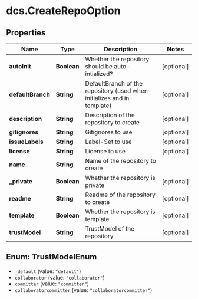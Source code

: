 # dcs.CreateRepoOption

## Properties
Name | Type | Description | Notes
------------ | ------------- | ------------- | -------------
**autoInit** | **Boolean** | Whether the repository should be auto-intialized? | [optional] 
**defaultBranch** | **String** | DefaultBranch of the repository (used when initializes and in template) | [optional] 
**description** | **String** | Description of the repository to create | [optional] 
**gitignores** | **String** | Gitignores to use | [optional] 
**issueLabels** | **String** | Label-Set to use | [optional] 
**license** | **String** | License to use | [optional] 
**name** | **String** | Name of the repository to create | 
**_private** | **Boolean** | Whether the repository is private | [optional] 
**readme** | **String** | Readme of the repository to create | [optional] 
**template** | **Boolean** | Whether the repository is template | [optional] 
**trustModel** | **String** | TrustModel of the repository | [optional] 

<a name="TrustModelEnum"></a>
## Enum: TrustModelEnum

* `_default` (value: `"default"`)
* `collaborator` (value: `"collaborator"`)
* `committer` (value: `"committer"`)
* `collaboratorcommitter` (value: `"collaboratorcommitter"`)

